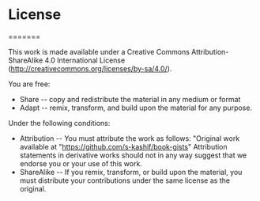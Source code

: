# License
=======

This work is made available under a Creative Commons Attribution-ShareAlike 4.0 International License (http://creativecommons.org/licenses/by-sa/4.0/).

You are free:

* Share -- copy and redistribute the material in any medium or format
* Adapt -- remix, transform, and build upon the material for any purpose.

Under the following conditions:

* Attribution -- You must attribute the work as follows: "Original work available at "https://github.com/s-kashif/book-gists" Attribution statements in derivative works should not in any way suggest that we endorse you or your use of this work.
* ShareAlike -- If you remix, transform, or build upon the material, you must distribute your contributions under the same license as the original.

